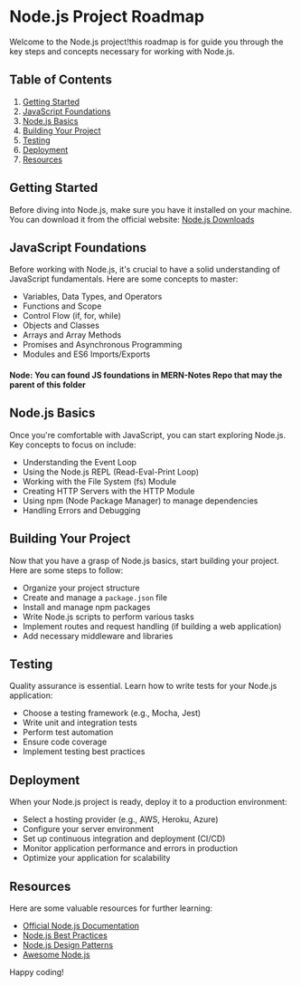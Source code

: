 # Node.js Project Roadmap

Welcome to the Node.js project!this roadmap is for guide you through the key steps and concepts necessary for working with Node.js.

## Table of Contents

1. [Getting Started](#getting-started)
2. [JavaScript Foundations](#javascript-foundations)
3. [Node.js Basics](#nodejs-basics)
4. [Building Your Project](#building-your-project)
5. [Testing](#testing)
6. [Deployment](#deployment)
7. [Resources](#resources)

## Getting Started

Before diving into Node.js, make sure you have it installed on your machine. You can download it from the official website: [Node.js Downloads](https://nodejs.org/)

## JavaScript Foundations

Before working with Node.js, it's crucial to have a solid understanding of JavaScript fundamentals. Here are some concepts to master:

- Variables, Data Types, and Operators
- Functions and Scope
- Control Flow (if, for, while)
- Objects and Classes
- Arrays and Array Methods
- Promises and Asynchronous Programming
- Modules and ES6 Imports/Exports

#### Node: You can found JS foundations in MERN-Notes Repo that may the parent of this folder

## Node.js Basics

Once you're comfortable with JavaScript, you can start exploring Node.js. Key concepts to focus on include:

- Understanding the Event Loop
- Using the Node.js REPL (Read-Eval-Print Loop)
- Working with the File System (fs) Module
- Creating HTTP Servers with the HTTP Module
- Using npm (Node Package Manager) to manage dependencies
- Handling Errors and Debugging

## Building Your Project

Now that you have a grasp of Node.js basics, start building your project. Here are some steps to follow:

- Organize your project structure
- Create and manage a `package.json` file
- Install and manage npm packages
- Write Node.js scripts to perform various tasks
- Implement routes and request handling (if building a web application)
- Add necessary middleware and libraries

## Testing

Quality assurance is essential. Learn how to write tests for your Node.js application:

- Choose a testing framework (e.g., Mocha, Jest)
- Write unit and integration tests
- Perform test automation
- Ensure code coverage
- Implement testing best practices

## Deployment

When your Node.js project is ready, deploy it to a production environment:

- Select a hosting provider (e.g., AWS, Heroku, Azure)
- Configure your server environment
- Set up continuous integration and deployment (CI/CD)
- Monitor application performance and errors in production
- Optimize your application for scalability

## Resources

Here are some valuable resources for further learning:

- [Official Node.js Documentation](https://nodejs.org/docs/)
- [Node.js Best Practices](https://github.com/goldbergyoni/nodebestpractices)
- [Node.js Design Patterns](https://www.nodejsdesignpatterns.com/)
- [Awesome Node.js](https://github.com/sindresorhus/awesome-nodejs)


Happy coding!
